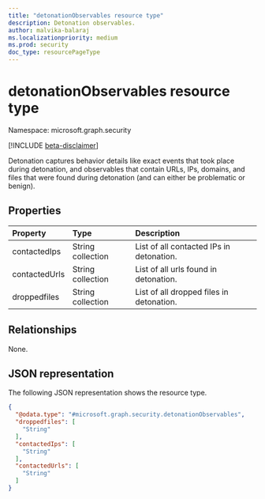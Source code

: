 ```yaml
---
title: "detonationObservables resource type"
description: Detonation observables.
author: malvika-balaraj
ms.localizationpriority: medium
ms.prod: security
doc_type: resourcePageType
---
```


# detonationObservables resource type

Namespace: microsoft.graph.security

[!INCLUDE [beta-disclaimer](../../includes/beta-disclaimer.md)]

Detonation captures behavior details like exact events that took place during detonation, and observables that contain URLs, IPs, domains, and files that were found during detonation (and can either be problematic or benign). 

## Properties
|Property|Type|Description|
|:---|:---|:---|
|contactedIps|String collection|List of all contacted IPs in detonation.|
|contactedUrls|String collection|List of all urls found in detonation.|
|droppedfiles|String collection|List of all dropped files in detonation.|

## Relationships
None.

## JSON representation
The following JSON representation shows the resource type.
<!-- {
  "blockType": "resource",
  "@odata.type": "microsoft.graph.security.detonationObservables"
}
-->
``` json
{
  "@odata.type": "#microsoft.graph.security.detonationObservables",
  "droppedfiles": [
    "String"
  ],
  "contactedIps": [
    "String"
  ],
  "contactedUrls": [
    "String"
  ]
}
```

